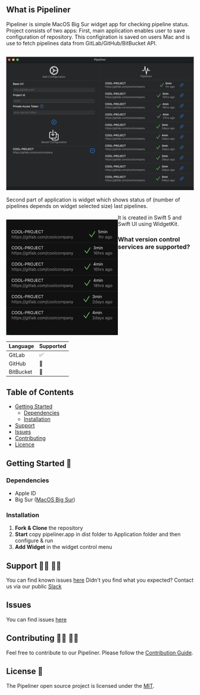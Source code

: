 

## What is Pipeliner

Pipeliner is simple MacOS Big Sur widget app for checking pipeline status. Project consists of two apps: First, main application enables user to save configuration of repository. This configiration is saved on users Mac and is use to fetch pipelines data from GitLab/GitHub/BitBucket API.

<div style="float: left">
  <p align="center">
  <img src="https://github.com/DXHeroes/pipeliner/blob/master/docs/pipeliner.png" width="600" />
</p>
</div>

Second part of application is widget which shows status of (number of pipelines depends on widget selected size) last pipelines.
<div style="float: left">
  <p align="center">
    <img src="https://github.com/DXHeroes/pipeliner/blob/master/docs/widget.png" width="300" />
</p>
</div>
 It is created in Swift 5 and Swift UI using WidgetKit.


### What version control services are supported?

Language | Supported
------------ | -------------
GitLab | ✅
GitHub | 🚧
BitBucket | 🚧

## Table of Contents

<!-- toc -->
* [Getting Started](#Getting-Started-)
  * [Dependencies](#Dependencies)
  * [Installation](#Installation)
* [Support](#support-%EF%B8%8F-%EF%B8%8F)
* [Issues](#issues)
* [Contributing](#contributing--)
* [Licence](#license-)  
<!-- tocstop -->

## Getting Started 🏁

### Dependencies
- Apple ID
- Big Sur ([MacOS Big Sur](https://beta.apple.com/sp/betaprogram/enroll))

### Installation

1. **Fork & Clone** the repository
2. **Start** copy pipeliner.app in dist folder to Application folder and then configure & run 
3. **Add Widget** in the widget control menu

## Support 🦸‍♀️ 🦸‍♂️
You can find known issues [here](https://github.com/DXHeroes/Pipeliner/issues)
Didn't you find what you expected? Contact us via our public [Slack](https://bit.ly/slack_developer_experience)

## Issues
You can find issues [here](https://github.com/DXHeroes/Pipeliner/issues)

## Contributing 👩‍💻 👨‍💻
Feel free to contribute to our Pipeliner. Please follow the [Contribution Guide](CONTRIBUTING.md).

## License 📝

The Pipeliner open source project is licensed under the [MIT](LICENSE).
